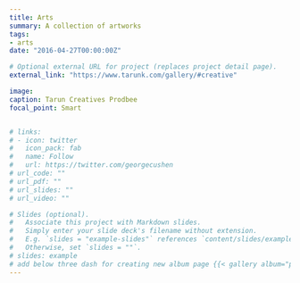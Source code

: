 ```yaml
---
title: Arts
summary: A collection of artworks
tags:
- arts
date: "2016-04-27T00:00:00Z"

# Optional external URL for project (replaces project detail page).
external_link: "https://www.tarunk.com/gallery/#creative"

image:
caption: Tarun Creatives Prodbee
focal_point: Smart


# links:
# - icon: twitter
#   icon_pack: fab
#   name: Follow
#   url: https://twitter.com/georgecushen
# url_code: ""
# url_pdf: ""
# url_slides: ""
# url_video: ""

# Slides (optional).
#   Associate this project with Markdown slides.
#   Simply enter your slide deck's filename without extension.
#   E.g. `slides = "example-slides"` references `content/slides/example-slides.md`.
#   Otherwise, set `slides = ""`.
# slides: example
# add below three dash for creating new album page {{< gallery album="photography" >}}
---
```



